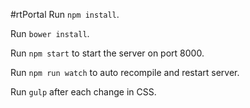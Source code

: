 #rtPortal
Run `npm install`.

Run `bower install`. 

Run `npm start` to start the server on port 8000.

Run `npm run watch` to auto recompile and restart server.

Run `gulp` after each change in CSS.
